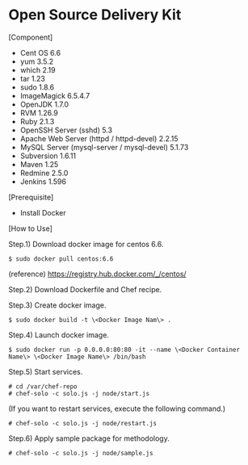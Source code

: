 # Open Source Delivery Kit

[Component]
* Cent OS 6.6
* yum 3.5.2
* which 2.19
* tar 1.23
* sudo 1.8.6
* ImageMagick 6.5.4.7
* OpenJDK 1.7.0
* RVM 1.26.9
* Ruby 2.1.3
* OpenSSH Server (sshd) 5.3
* Apache Web Server (httpd / httpd-devel) 2.2.15
* MySQL Server (mysql-server / mysql-devel) 5.1.73
* Subversion 1.6.11
* Maven 1.25
* Redmine 2.5.0
* Jenkins 1.596


[Prerequisite]
* Install Docker


[How to Use]

Step.1) Download docker image for centos 6.6.

    $ sudo docker pull centos:6.6

 (reference)
 https://registry.hub.docker.com/_/centos/

Step.2) Download Dockerfile and Chef recipe.

Step.3) Create docker image.

    $ sudo docker build -t \<Docker Image Nam\> .

Step.4) Launch docker image.

    $ sudo docker run -p 0.0.0.0:80:80 -it --name \<Docker Container Name\> \<Docker Image Name\> /bin/bash

Step.5) Start services.

    # cd /var/chef-repo
    # chef-solo -c solo.js -j node/start.js

(If you want to restart services, execute the following command.)

    # chef-solo -c solo.js -j node/restart.js

Step.6) Apply sample package for methodology.

	# chef-solo -c solo.js -j node/sample.js
